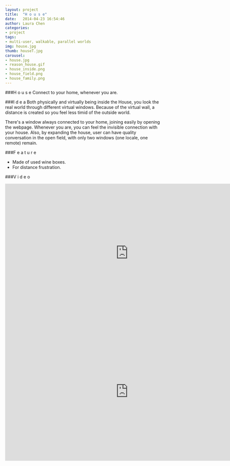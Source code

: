 ```yaml
---
layout: project
title:  "H o u s e"
date:   2014-04-23 16:54:46
author: Laura Chen
categories:
- project
tags:
- multi-user, walkable, parallel worlds
img: house.jpg
thumb: houseT.jpg
carousel:
- house.jpg
- reason_house.gif
- house_inside.png
- house_field.png
- house_family.png
---
```

###H o u s e
Connect to your home, whenever you are.

###I d e a
Both physically and virtually being inside the House, you look the real world through different virtual windows. Because of the virtual wall, a distance is created so you feel less timid of the outside world.

There's a window always connected to your home, joining easily by opening the webpage. Whenever you are, you can feel the invisible connection with your house. Also, by expanding the house, user can have quality conversation in the open field, with only two windows (one locale, one remote) remain.
 
###F e a t u r e
- Made of used wine boxes.
- For distance frustration.

###V i d e o
<iframe src="https://player.vimeo.com/video/128151363?color=c9ff23" width="800" height="450" frameborder="0" webkitallowfullscreen mozallowfullscreen allowfullscreen></iframe><br>

<iframe src="https://player.vimeo.com/video/127044539?color=c9ff23" width="800" height="450" frameborder="0" webkitallowfullscreen mozallowfullscreen allowfullscreen></iframe>